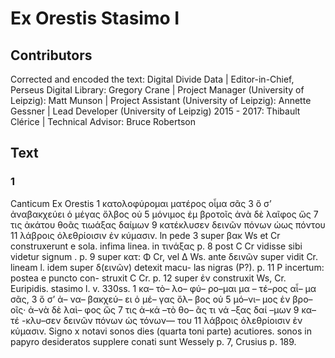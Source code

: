 # Ex Orestis Stasimo I  

## Contributors  
Corrected and encoded the text: Digital Divide Data | Editor-in-Chief, Perseus Digital Library: Gregory Crane | Project Manager (University of Leipzig): Matt Munson | Project Assistant (University of Leipzig): Annette Gessner | Lead Developer (University of Leipzig) 2015 - 2017: Thibault Clérice | Technical Advisor: Bruce Robertson  

## Text  
### 1  
Canticum Ex Orestis 1 κατολοφύρομαι ματέρος οἷμα σᾶς 3 ὅ σ’ ἀναβακχεύει ὁ μέγας ὄλβος οὐ 5 μόνιμος ἐμ βροτοῖς ἀνὰ δὲ λαῖφος ὥς 7 τις ἀκάτου θοᾶς τιωάξας δαίμων 9 κατέκλυσεν δεινῶν πόνων ὡως πόντου 11 λάβροις ὀλεθρίοισιν ἐν κύμασιν. ln pede 3 super βακ Ws et Cr construxerunt e sola. infima linea. in τινάξας p. 8 post C Cr vidisse sibi videtur signum \. p. 9 super κατ: Φ Cr, vel Δ Ws. ante δεινῶν super vidit Cr. lineam l. idem super δ(εινῶν) detexit macu- las nigras (P?). p. 11 P incertum: postea e puncto con- struxit C Cr. p. 12 super ἐν construxit Ws, Cr. Euripidis. stasimo l. v. 330ss. 1 κα– τὸ– λο– φύ– ρο–μαι μα – τέ–ρος αἷ– μα σᾶς, 3 ὅ σ’ ἀ– να– βακχεύ– ει ὁ μέ– γας ὄλ– βος οὐ 5 μό–νι– μος ἑν βρο–οῖς· ἀ–νὰ δὲ λαὶ– φος ὥς 7 τις ἀ–κά –τὸ θο– ᾶς τι νά –ξας δαί –μων 9 κα– τέ -κλυ–σεν δεινῶν πόνων ὡς τόνων— του 11 λάβροις ὀλεθρίοισιν ἐν κύμασιν. Signo x notavi sonos dies (quarta toni parte) acutiores. sonos in papyro desideratos supplere conati sunt Wessely p. 7, Crusius p. 189.  
